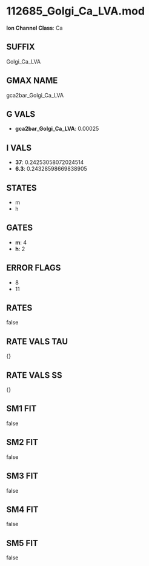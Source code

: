 # 112685_Golgi_Ca_LVA.mod

**Ion Channel Class**: Ca

## SUFFIX

Golgi_Ca_LVA

## GMAX NAME

gca2bar_Golgi_Ca_LVA

## G VALS

- **gca2bar_Golgi_Ca_LVA**: 0.00025

## I VALS

- **37**: 0.24253058072024514
- **6.3**: 0.24328598669838905

## STATES

- m
- h

## GATES

- **m**: 4
- **h**: 2

## ERROR FLAGS

- 8
- 11

## RATES

false

## RATE VALS TAU

{}

## RATE VALS SS

{}

## SM1 FIT

false

## SM2 FIT

false

## SM3 FIT

false

## SM4 FIT

false

## SM5 FIT

false
